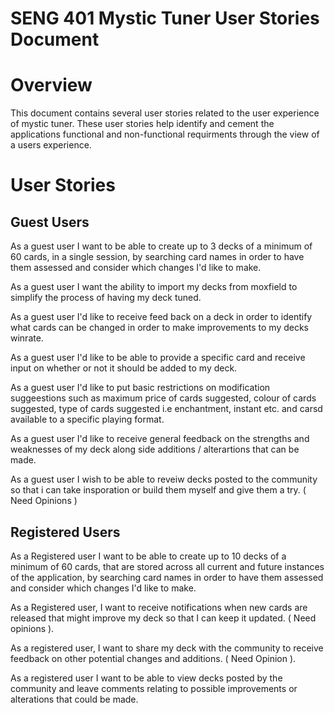 # SENG 401 Mystic Tuner User Stories Document
# Overview
This document contains  several user stories related to the user experience of mystic tuner. These user stories help identify and cement the applications functional and non-functional requirments through the view of a users experience.

# User Stories
## Guest Users

As a guest user I want to be able to create up to 3 decks of a minimum of 60 cards, in a single session, by searching card names in order to have them assessed and consider which changes I'd like to make.

As a guest user I want the ability to import my decks from moxfield to simplify the process of having my deck tuned.

As a guest user I'd like to receive feed back on a deck in order to identify what cards can be changed in order to make improvements to my decks winrate.

As a guest user I'd like to be able to provide a specific card and receive input on whether or not it should be added to my deck.

As a guest user I'd like to put basic restrictions on modification suggeestions such as maximum price of cards suggested, colour of cards suggested, type of cards suggested i.e enchantment, instant etc. and carsd available to a specific playing format.

As a guest user I'd like to receive general feedback on the strengths and weaknesses of my deck along side additions / alterartions that can be made.

As a guest user I wish to be able to reveiw decks posted to the community so that i can take insporation or build them myself and give them a try. ( Need Opinions )

## Registered Users

As a Registered user I want to be able to create up to 10 decks of a minimum of 60 cards, that are stored across all current and future instances of the application, by searching card names in order to have them assessed and consider which changes I'd like to make.

As a Registered user, I want to receive notifications when new cards are released that might improve my deck so that I can keep it updated. ( Need opinions ).

As a registered user, I want to share my deck with the community to receive feedback on other potential changes and additions. ( Need Opinion ).

As a registered user I want to be able to view decks posted by the community and leave comments relating to possible improvements or alterations that could be made.

